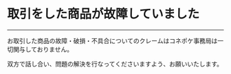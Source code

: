 # 取引をした商品が故障していました
<hr>
お取引した商品の故障・破損・不具合についてのクレームはコネポケ事務局は一切関与しておりません。  

双方で話し合い、問題の解決を行なってくださいますよう、お願いいたします。  